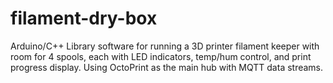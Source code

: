 # filament-dry-box
Arduino/C++ Library software for running a 3D printer filament keeper with room for 4 spools, each with LED indicators, temp/hum control, and print progress display. Using OctoPrint as the main hub with MQTT data streams.

